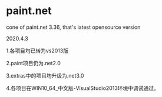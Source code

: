 paint.net
=========

cone of paint.net 3.36, that's latest opensource version

2020.4.3

1.各项目均已转为vs2013版

2.paint项目仍为.net2.0

3.extras中的项目均升级为.net3.0

4.各项目在WIN10_64_中文版-VisualStudio2013环境中调试通过。
